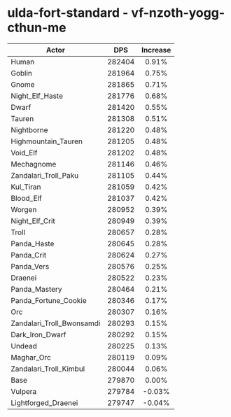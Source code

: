 # ulda-fort-standard - vf-nzoth-yogg-cthun-me
| Actor | DPS | Increase |
|---|:---:|:---:|
|Human|282404|0.91%|
|Goblin|281964|0.75%|
|Gnome|281865|0.71%|
|Night_Elf_Haste|281776|0.68%|
|Dwarf|281420|0.55%|
|Tauren|281308|0.51%|
|Nightborne|281220|0.48%|
|Highmountain_Tauren|281205|0.48%|
|Void_Elf|281202|0.48%|
|Mechagnome|281146|0.46%|
|Zandalari_Troll_Paku|281105|0.44%|
|Kul_Tiran|281059|0.42%|
|Blood_Elf|281037|0.42%|
|Worgen|280952|0.39%|
|Night_Elf_Crit|280949|0.39%|
|Troll|280657|0.28%|
|Panda_Haste|280645|0.28%|
|Panda_Crit|280624|0.27%|
|Panda_Vers|280576|0.25%|
|Draenei|280522|0.23%|
|Panda_Mastery|280464|0.21%|
|Panda_Fortune_Cookie|280346|0.17%|
|Orc|280307|0.16%|
|Zandalari_Troll_Bwonsamdi|280293|0.15%|
|Dark_Iron_Dwarf|280292|0.15%|
|Undead|280225|0.13%|
|Maghar_Orc|280119|0.09%|
|Zandalari_Troll_Kimbul|280044|0.06%|
|Base|279870|0.00%|
|Vulpera|279784|-0.03%|
|Lightforged_Draenei|279747|-0.04%|
